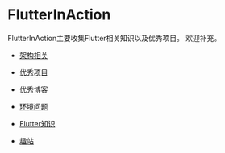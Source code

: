 # FlutterInAction
FlutterInAction主要收集Flutter相关知识以及优秀项目。
欢迎补充。

* [架构相关](./architecture.md)

* [优秀项目](./projects.md)

* [优秀博客](./blogs.md)

* [环境问题](./environment_issues.md)

* [Flutter知识](./flutter_knowledge.md)

* [趣站](./interesting_website.md)
